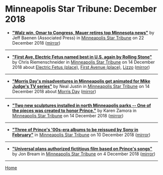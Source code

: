 # Minneapolis Star Tribune: December 2018

 - [**"Walz win, Omar to Congress, Mauer retires top Minnesota news"**](http://www.startribune.com/walz-win-omar-to-congress-mauer-retires-top-minnesota-news/503383762/) by Jeff Baenen (Associated Press) in [Minneapolis Star Tribune](http://www.startribune.com/) on 22 December 2018 ([mirror](https://web.archive.org/web/*/http://www.startribune.com/walz-win-omar-to-congress-mauer-retires-top-minnesota-news/503383762/))

----

 - [**"First Ave, Electric Fetus named best in U.S. again by Rolling Stone"**](http://www.startribune.com/first-ave-electric-fetus-named-best-in-u-s-again-by-rolling-stone/502770432/) by Chris Riemenschneider in [Minneapolis Star Tribune](http://www.startribune.com/) on 14 December 2018 about [Electric Fetus (place)](../../topics/place/electric-fetus/index.md), [First Avenue (place)](../../topics/place/first-avenue/index.md), [Lizzo](../../topics/lizzo/index.md) ([mirror](https://web.archive.org/web/*/http://www.startribune.com/first-ave-electric-fetus-named-best-in-u-s-again-by-rolling-stone/502770432/))

----

 - [**"Morris Day's misadventures in Minneapolis get animated for Mike Judge's TV series"**](http://www.startribune.com/morris-day-s-misadventures-in-minneapolis-get-animated-for-mike-judge-s-tv-series/502781422/) by Neal Justin in [Minneapolis Star Tribune](http://www.startribune.com/) on 14 December 2018 about [Morris Day](../../topics/morris-day/index.md) ([mirror](https://web.archive.org/web/*/http://www.startribune.com/morris-day-s-misadventures-in-minneapolis-get-animated-for-mike-judge-s-tv-series/502781422/))

----

 - [**"Two new sculptures installed in north Minneapolis parks -- One of the pieces was created to honor Prince."**](http://www.startribune.com/two-new-sculptures-installed-in-north-minneapolis-parks/502826701/) by Karen Zamora in [Minneapolis Star Tribune](http://www.startribune.com/) on 14 December 2018 ([mirror](https://web.archive.org/web/*/http://www.startribune.com/two-new-sculptures-installed-in-north-minneapolis-parks/502826701/))

----

 - [**"Three of Prince's '00s-era albums to be reissued by Sony in February"**](http://www.startribune.com/three-of-prince-s-00s-era-albums-to-be-reissued-by-sony-in-february/502372511/) in [Minneapolis Star Tribune](http://www.startribune.com/) on 10 December 2018 ([mirror](https://web.archive.org/web/*/http://www.startribune.com/three-of-prince-s-00s-era-albums-to-be-reissued-by-sony-in-february/502372511/))

----

 - [**"Universal plans authorized fictitious film based on Prince's songs"**](http://www.startribune.com/universal-plans-authorized-fictitious-film-based-on-prince-s-songs/501912161/) by Jon Bream in [Minneapolis Star Tribune](http://www.startribune.com/) on 4 December 2018 ([mirror](https://web.archive.org/web/*/http://www.startribune.com/universal-plans-authorized-fictitious-film-based-on-prince-s-songs/501912161/))

----

[Home](./)

